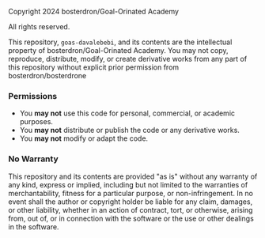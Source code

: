 Copyright 2024 bosterdron/Goal-Orinated Academy

All rights reserved.

This repository, `goas-davalebebi`, and its contents are the intellectual property of bosterdron/Goal-Orinated Academy. You may not copy, reproduce, distribute, modify, or create derivative works from any part of this repository without explicit prior permission from bosterdron/bosterdrone

### Permissions

- You **may not** use this code for personal, commercial, or academic purposes.
- You **may not** distribute or publish the code or any derivative works.
- You **may not** modify or adapt the code.

### No Warranty

This repository and its contents are provided "as is" without any warranty of any kind, express or implied, including but not limited to the warranties of merchantability, fitness for a particular purpose, or non-infringement. In no event shall the author or copyright holder be liable for any claim, damages, or other liability, whether in an action of contract, tort, or otherwise, arising from, out of, or in connection with the software or the use or other dealings in the software.
